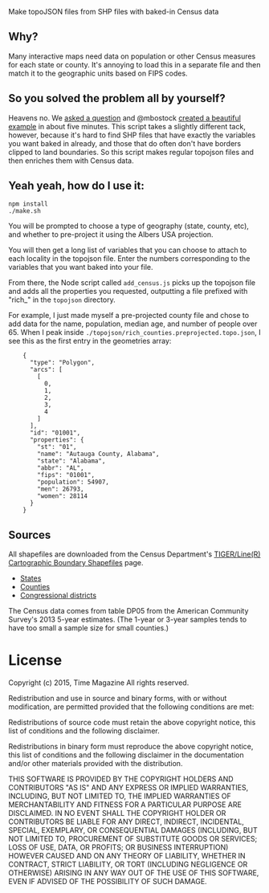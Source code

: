 Make topoJSON files from SHP files with baked-in Census data

## Why?

Many interactive maps need data on population or other Census measures for each state or county. It's annoying to load this in a separate file and then match it to the geographic units based on FIPS codes.

## So you solved the problem all by yourself?

Heavens no. We [asked a question](https://groups.google.com/forum/#!topic/d3-js/a6VdcMv0VmU) and @mbostock [created a beautiful example](http://bl.ocks.org/mbostock/6320825) in about five minutes. This script takes a slightly different tack, however, because it's hard to find SHP files that have exactly the variables you want baked in already, and those that do often don't have borders clipped to land boundaries. So this script makes regular topojson files and then enriches them with Census data.

## Yeah yeah, how do I use it:

	npm install
	./make.sh

You will be prompted to choose a type of geography (state, county, etc), and whether to pre-project it using the Albers USA projection.

You will then get a long list of variables that you can choose to attach to each locality in the topojson file. Enter the numbers corresponding to the variables that you want baked into your file. 

From there, the Node script called `add_census.js` picks up the topojson file and adds all the properties you requested, outputting a file prefixed with "rich_" in the `topojson` directory.

For example, I just made myself a pre-projected county file and chose to add data for the name, population, median age, and number of people over 65. When I peak inside `./topojson/rich_counties.preprojected.topo.json`, I see this as the first entry in the geometries array:

        {
          "type": "Polygon",
          "arcs": [
            [
              0,
              1,
              2,
              3,
              4
            ]
          ],
          "id": "01001",
          "properties": {
            "st": "01",
            "name": "Autauga County, Alabama",
            "state": "Alabama",
            "abbr": "AL",
            "fips": "01001",
            "population": 54907,
            "men": 26793,
            "women": 28114
          }
        }

## Sources
All shapefiles are downloaded from the Census Department's [TIGER/Line(R) Cartographic Boundary Shapefiles](https://www.census.gov/geo/maps-data/data/tiger-cart-boundary.html) page.
+ [States](http://www2.census.gov/geo/tiger/GENZ2014/shp/cb_2014_us_state_20m.zip)
+ [Counties](http://www2.census.gov/geo/tiger/GENZ2014/shp/cb_2014_us_county_500k.zip)
+ [Congressional districts](http://www2.census.gov/geo/tiger/GENZ2014/shp/cb_2014_us_cd114_500k.zip)

The Census data comes from table DP05 from the American Community Survey's 2013 5-year estimates. (The 1-year or 3-year samples tends to have too small a sample size for small counties.)

# License
Copyright (c) 2015, Time Magazine
All rights reserved.

Redistribution and use in source and binary forms, with or without modification,
are permitted provided that the following conditions are met:

  Redistributions of source code must retain the above copyright notice, this
  list of conditions and the following disclaimer.

  Redistributions in binary form must reproduce the above copyright notice, this
  list of conditions and the following disclaimer in the documentation and/or
  other materials provided with the distribution.

THIS SOFTWARE IS PROVIDED BY THE COPYRIGHT HOLDERS AND CONTRIBUTORS "AS IS" AND
ANY EXPRESS OR IMPLIED WARRANTIES, INCLUDING, BUT NOT LIMITED TO, THE IMPLIED
WARRANTIES OF MERCHANTABILITY AND FITNESS FOR A PARTICULAR PURPOSE ARE
DISCLAIMED. IN NO EVENT SHALL THE COPYRIGHT HOLDER OR CONTRIBUTORS BE LIABLE FOR
ANY DIRECT, INDIRECT, INCIDENTAL, SPECIAL, EXEMPLARY, OR CONSEQUENTIAL DAMAGES
(INCLUDING, BUT NOT LIMITED TO, PROCUREMENT OF SUBSTITUTE GOODS OR SERVICES;
LOSS OF USE, DATA, OR PROFITS; OR BUSINESS INTERRUPTION) HOWEVER CAUSED AND ON
ANY THEORY OF LIABILITY, WHETHER IN CONTRACT, STRICT LIABILITY, OR TORT
(INCLUDING NEGLIGENCE OR OTHERWISE) ARISING IN ANY WAY OUT OF THE USE OF THIS
SOFTWARE, EVEN IF ADVISED OF THE POSSIBILITY OF SUCH DAMAGE.